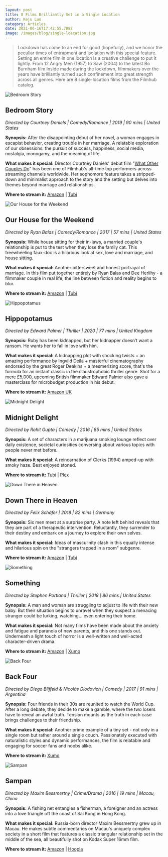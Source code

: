 ```yaml
---
layout: post
title: 8 Films Brilliantly Set in a Single Location
author: Keju Luo
category: Articles
date: 2021-06-16T17:42:55.708Z
image: /images/blog/single-loacation.jpg
---
```

> Lockdown has come to an end for good (hopefully), and we honor the peculiar times of entrapment and isolation with this special feature. Setting an entire film in one location is a creative challenge to put it lightly. From 12 Angry Men (1957) to Saw (2004) to the latest Bo Burnham film Inside made during the lockdown, filmmakers over the years have brilliantly turned such confinement into great strength across all genres. Here are 8 single-location films from the Filmhub catalog.

![Bedroom Story](/images/blog/single-location-films-bedroom_story.jpg)

## Bedroom Story

*Directed by Courtney Daniels | Comedy/Romance | 2019 | 90 mins | United States*

**Synopsis:** After the disappointing debut of her novel, a woman engages in escapist behavior, creating trouble in her marriage. A relatable exploration of our obsessions: the pursuit of success, happiness, social media, nostalgia, monogamy, and the meaning of life.

**What makes it special:** Director Courtney Daniels' debut film "[What Other Couples Do](https://www.amazon.com/What-Other-Couples-Michael-Friedman/dp/B00QQV1U1U)" has been one of Filmhub's all-time top performers across streaming channels worldwide. Her sophomore feature takes a stripped-down and minimalist approach to the story and the setting but delves into themes beyond marriage and relationships.

**Where to stream it:** [Amazon](https://www.amazon.com/Bedroom-Story-Annie-Cavalero/dp/B08NDP5SG6) | [Tubi](https://tubitv.com/movies/565773/bedroom-story)

![Our House for the Weekend](/images/blog/single-location-films-our_hour_for_the_weekend.png)

## Our House for the Weekend

*Directed by Ryan Balas | Comedy/Romance | 2017 | 57 mins | United States*

**Synopsis:** While house sitting for their in-laws, a married couple's relationship is put to the test when they lose the family cat. This freewheeling faux-doc is a hilarious look at sex, love and marriage, and house sitting.

**What makes it special:** Another bittersweet and honest portrayal of marriage. In this film put together entirely by Ryan Balas and Dee Herlihy - a filmmaker couple in real life, the line between fiction and reality begins to blur.

**Where to stream it:** [Amazon](https://www.amazon.com/Our-House-Weekend-Dee-Herlihy/dp/B0742J72S5) | [Tubi](https://tubitv.com/movies/577133/our-house-for-the-weekend)

![Hippopotamus](/images/blog/single-location-films-hippopotamus.jpg)

## Hippopotamus

*Directed by Edward Palmer | Thriller | 2020 | 77 mins | United Kingdom*

**Synopsis:** Ruby has been kidnapped, but her kidnapper doesn’t want a ransom. He wants her to fall in love with him.

**What makes it special:** A kidnapping plot with shocking twists + an amazing performance by Ingvild Deila + masterful cinematography endorsed by the great Roger Deakins + a mesmerizing score, that's the formula for an instant classic in the claustrophobic thriller genre. Shot for a mere £5,000, upcoming British filmmaker Edward Palmer also gave a masterclass for microbudget production in his debut.

**Where to stream it:** [Amazon UK](https://www.amazon.co.uk/Hippopotamus-Ingvild-Deila/dp/B087TC1DL5)

![Midnight Delight](/images/blog/single-location-films-midnight_delight.jpeg)

## Midnight Delight

*Directed by Rohit Gupta | Comedy | 2016 | 85 mins | United States*

**Synopsis:** A set of characters in a marijuana smoking lounge reflect over daily existence, societal curiosities conversing about various topics with people never met before.

**What makes it special:** A reincarnation of Clerks (1994) amped-up with smoky haze. Best enjoyed stoned.

**Where to stream it:** [Tubi](https://tubitv.com/movies/578888/midnight-delight) | [Plex](https://watch.plex.tv/movie/midnight-delight)

![Down There in Heaven](/images/blog/single-location-films-down_there_in_heaven.jpeg)

## Down There in Heaven

*Directed by Felix Schäfer | 2018 | 82 mins | Germany*

**Synopsis:** Six men meet at a surprise party. A note left behind reveals that they are part of a therapeutic intervention. Reluctantly, they surrender to their destiny and embark on a journey to explore their own selves.

**What makes it special:** Ideas of masculinity clash in this equally intense and hilarious spin on the "strangers trapped in a room" subgenre.

**Where to stream it:** [Amazon](https://www.amazon.com/Down-There-Heaven-Roger-Bonjour/dp/B087C16ZV7) | [Tubi](https://tubitv.com/movies/555581/down-there-in-heaven)

![Something](/images/blog/single-location-films-something.jpg)

## Something

*Directed by Stephen Portland | Thriller | 2018 | 86 mins | United States*

**Synopsis:** A man and woman are struggling to adjust to life with their new baby. But their situation begins to unravel when they suspect a menacing stranger could be lurking, watching... even entering their home.

**What makes it special:** Not many films have been made about the anxiety and fatigue and paranoia of new parents, and this one stands out. Underneath a light touch of horror is a well-written and well-acted character-driven drama.

**Where to stream it:** [Amazon](https://www.amazon.com/Something-Michael-Gazin/dp/B07LFJFL7Q) | [Xumo](https://www.xumo.tv/channel/9999734/free-horror-and-thriller-movies?v=XM0BUAVBXQ6AWH&p=27662)

![Back Four](/images/blog/single-location-films-back_four.jpeg)

## Back Four

*Directed by Diego Bliffeld & Nicolás Diodovich | Comedy | 2017 | 91 mins | Argentina*

**Synopsis:** Four friends in their 30s are reunited to watch the World Cup. After a long debate, they decide to make a gamble, where the two losers have to reveal an awful truth. Tension mounts as the truth in each case brings challenges to their friendship.

**What makes it special:** Another prime example of a tiny set - not only in a single room but rather around a single couch. Passionately executed with naturalistic styles and dynamic performances, the film is relatable and engaging for soccer fans and noobs alike.

**Where to stream it:** [Xumo](https://www.xumo.tv/channel/9999733/free-comedy-movies?v=XM0S0XRDNE0KZJ&p=11098)

![Sampan](/images/blog/single-location-films-sampan.jpg)

## Sampan

*Directed by Maxim Bessmertny | Crime/Drama | 2016 | 19 mins | Macau, China*

**Synopsis:** A fishing net entangles a fisherman, a foreigner and an actress into a love triangle off the coast of Sai Kung in Hong Kong.

**What makes it special:** Russia-born director Maxim Bessmertny grew up in Macau. He makes subtle commentaries on Macau's uniquely complex society in a short film that features a classic triangular relationship set in the middle of the sea, all beautifully shot on Kodak Super 16mm film.

**Where to stream it:** [Amazon](https://www.amazon.com/Sampan-JuJu-Chan/dp/B08695CLQG/) | [Hoopla](https://www.hoopladigital.com/title/13622040)